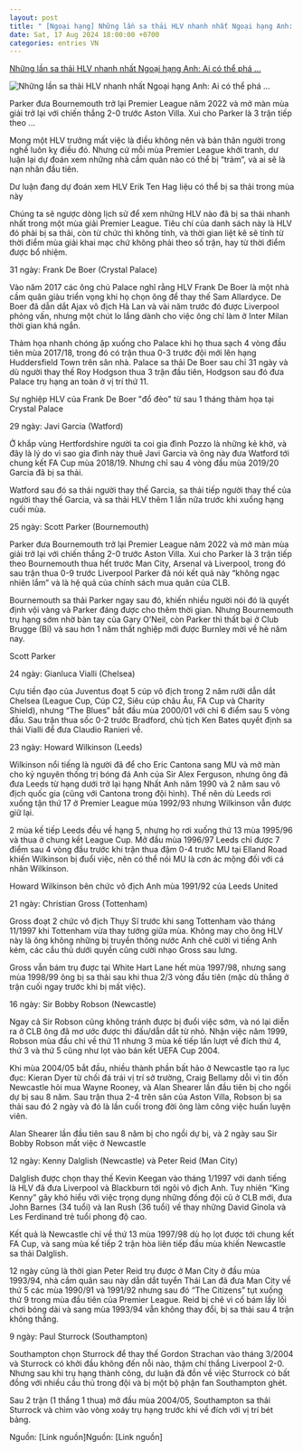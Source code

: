 ```yaml
---
layout: post
title: " [Ngoại hạng] Những lần sa thải HLV nhanh nhất Ngoại hạng Anh: Ai có thể phá ..."
date: Sat, 17 Aug 2024 18:00:00 +0700
categories: entries VN
---
```

[Những lần sa thải HLV nhanh nhất Ngoại hạng Anh: Ai có thể phá ...](https://www.24h.com.vn/bong-da/nhung-lan-sa-thai-hlv-nhanh-nhat-ngoai-hang-anh-ai-co-the-pha-ky-luc-9-ngay-c48a1594183.html)

![Những lần sa thải HLV nhanh nhất Ngoại hạng Anh: Ai có thể phá ...](https://cdn.24h.com.vn/upload/3-2024/images/2024-08-15/02111_41b31372-6863-44cc-8caa-e42486cc1dd5-495-1723719769-936-width740height495-auto-crop-watermark.jpg)

Parker đưa Bournemouth trở lại Premier League năm 2022 và mở màn mùa giải trở lại với chiến thắng 2-0 trước Aston Villa. Xui cho Parker là 3 trận tiếp theo ...

Mong một HLV trưởng mất việc là điều không nên và bản thân người trong nghề luôn kỵ điều đó. Nhưng cứ mỗi mùa Premier League khởi tranh, dư luận lại dự đoán xem những nhà cầm quân nào có thể bị “trảm”, và ai sẽ là nạn nhân đầu tiên.

Dư luận đang dự đoán xem HLV Erik Ten Hag liệu có thể bị sa thải trong mùa này

Chúng ta sẽ ngược dòng lịch sử để xem những HLV nào đã bị sa thải nhanh nhất trong một mùa giải Premier League. Tiêu chí của danh sách này là HLV đó phải bị sa thải, còn từ chức thì không tính, và thời gian liệt kê sẽ tính từ thời điểm mùa giải khai mạc chứ không phải theo số trận, hay từ thời điểm được bổ nhiệm.

31 ngày: Frank De Boer (Crystal Palace)

Vào năm 2017 các ông chủ Palace nghĩ rằng HLV Frank De Boer là một nhà cầm quân giàu triển vọng khi họ chọn ông để thay thế Sam Allardyce. De Boer đã dẫn dắt Ajax vô địch Hà Lan và vài năm trước đó được Liverpool phỏng vấn, nhưng một chút lo lắng dành cho việc ông chỉ làm ở Inter Milan thời gian khá ngắn.

Thảm họa nhanh chóng ập xuống cho Palace khi họ thua sạch 4 vòng đầu tiên mùa 2017/18, trong đó có trận thua 0-3 trước đội mới lên hạng Huddersfield Town trên sân nhà. Palace sa thải De Boer sau chỉ 31 ngày và dù người thay thế Roy Hodgson thua 3 trận đầu tiên, Hodgson sau đó đưa Palace trụ hạng an toàn ở vị trí thứ 11.

Sự nghiệp HLV của Frank De Boer "đổ đèo" từ sau 1 tháng thảm họa tại Crystal Palace

29 ngày: Javi Garcia (Watford)

Ở khắp vùng Hertfordshire người ta coi gia đình Pozzo là những kẻ khờ, và đây là lý do vì sao gia đình này thuê Javi Garcia và ông này đưa Watford tới chung kết FA Cup mùa 2018/19. Nhưng chỉ sau 4 vòng đầu mùa 2019/20 Garcia đã bị sa thải.

Watford sau đó sa thải người thay thế Garcia, sa thải tiếp người thay thế của người thay thế Garcia, và sa thải HLV thêm 1 lần nữa trước khi xuống hạng cuối mùa.

25 ngày: Scott Parker (Bournemouth)

Parker đưa Bournemouth trở lại Premier League năm 2022 và mở màn mùa giải trở lại với chiến thắng 2-0 trước Aston Villa. Xui cho Parker là 3 trận tiếp theo Bournemouth thua hết trước Man City, Arsenal và Liverpool, trong đó sau trận thua 0-9 trước Liverpool Parker đã nói kết quả này “không ngạc nhiên lắm” và là hệ quả của chính sách mua quân của CLB.

Bournemouth sa thải Parker ngay sau đó, khiến nhiều người nói đó là quyết định vội vàng và Parker đáng được cho thêm thời gian. Nhưng Bournemouth trụ hạng sớm nhờ bàn tay của Gary O’Neil, còn Parker thì thất bại ở Club Brugge (Bỉ) và sau hơn 1 năm thất nghiệp mới được Burnley mời về hè năm nay.

Scott Parker

24 ngày: Gianluca Vialli (Chelsea)

Cựu tiền đạo của Juventus đoạt 5 cúp vô địch trong 2 năm rưỡi dẫn dắt Chelsea (League Cup, Cúp C2, Siêu cúp châu Âu, FA Cup và Charity Shield), nhưng “The Blues” bắt đầu mùa 2000/01 với chỉ 6 điểm sau 5 vòng đầu. Sau trận thua sốc 0-2 trước Bradford, chủ tịch Ken Bates quyết định sa thải Vialli để đưa Claudio Ranieri về.

23 ngày: Howard Wilkinson (Leeds)

Wilkinson nổi tiếng là người đã để cho Eric Cantona sang MU và mở màn cho kỷ nguyên thống trị bóng đá Anh của Sir Alex Ferguson, nhưng ông đã đưa Leeds từ hạng dưới trở lại hạng Nhất Anh năm 1990 và 2 năm sau vô địch quốc gia (cũng với Cantona trong đội hình). Thế nên dù Leeds rơi xuống tận thứ 17 ở Premier League mùa 1992/93 nhưng Wilkinson vẫn được giữ lại.

2 mùa kế tiếp Leeds đều về hạng 5, nhưng họ rơi xuống thứ 13 mùa 1995/96 và thua ở chung kết League Cup. Mở đầu mùa 1996/97 Leeds chỉ được 7 điểm sau 4 vòng đầu trước khi trận thua đậm 0-4 trước MU tại Elland Road khiến Wilkinson bị đuổi việc, nên có thể nói MU là cơn ác mộng đối với cá nhân Wilkinson.

Howard Wilkinson bên chức vô địch Anh mùa 1991/92 của Leeds United

21 ngày: Christian Gross (Tottenham)

Gross đoạt 2 chức vô địch Thụy Sĩ trước khi sang Tottenham vào tháng 11/1997 khi Tottenham vừa thay tướng giữa mùa. Không may cho ông HLV này là ông không những bị truyền thông nước Anh chê cười vì tiếng Anh kém, các cầu thủ dưới quyền cũng cười nhạo Gross sau lưng.

Gross vẫn bám trụ được tại White Hart Lane hết mùa 1997/98, nhưng sang mùa 1998/99 ông bị sa thải sau khi thua 2/3 vòng đầu tiên (mặc dù thắng ở trận cuối ngay trước khi bị mất việc).

16 ngày: Sir Bobby Robson (Newcastle)

Ngay cả Sir Robson cũng không tránh được bị đuổi việc sớm, và nó lại diễn ra ở CLB ông đã mơ ước được thi đấu/dẫn dắt từ nhỏ. Nhận việc năm 1999, Robson mùa đầu chỉ về thứ 11 nhưng 3 mùa kế tiếp lần lượt về đích thứ 4, thứ 3 và thứ 5 cũng như lọt vào bán kết UEFA Cup 2004.

Khi mùa 2004/05 bắt đầu, nhiều thành phần bất hảo ở Newcastle tạo ra lục đục: Kieran Dyer từ chối đá trái vị trí sở trường, Craig Bellamy dỗi vì tin đồn Newcastle hỏi mua Wayne Rooney, và Alan Shearer lần đầu tiên bị cho ngồi dự bị sau 8 năm. Sau trận thua 2-4 trên sân của Aston Villa, Robson bị sa thải sau đó 2 ngày và đó là lần cuối trong đời ông làm công việc huấn luyện viên.

Alan Shearer lần đầu tiên sau 8 năm bị cho ngồi dự bị, và 2 ngày sau Sir Bobby Robson mất việc ở Newcastle

12 ngày: Kenny Dalglish (Newcastle) và Peter Reid (Man City)

Dalglish được chọn thay thế Kevin Keegan vào tháng 1/1997 với danh tiếng là HLV đã đưa Liverpool và Blackburn tới ngôi vô địch Anh. Tuy nhiên “King Kenny” gây khó hiểu với việc trọng dụng những đồng đội cũ ở CLB mới, đưa John Barnes (34 tuổi) và Ian Rush (36 tuổi) về thay những David Ginola và Les Ferdinand trẻ tuổi phong độ cao.

Kết quả là Newcastle chỉ về thứ 13 mùa 1997/98 dù họ lọt được tới chung kết FA Cup, và sang mùa kế tiếp 2 trận hòa liên tiếp đầu mùa khiến Newcastle sa thải Dalglish.

12 ngày cũng là thời gian Peter Reid trụ được ở Man City ở đầu mùa 1993/94, nhà cầm quân sau này dẫn dắt tuyển Thái Lan đã đưa Man City về thứ 5 các mùa 1990/91 và 1991/92 nhưng sau đó “The Citizens” tụt xuống thứ 9 trong mùa đầu tiên của Premier League. Reid bị chê vì cố bám lấy lối chơi bóng dài và sang mùa 1993/94 vẫn không thay đổi, bị sa thải sau 4 trận không thắng.

9 ngày: Paul Sturrock (Southampton)

Southampton chọn Sturrock để thay thế Gordon Strachan vào tháng 3/2004 và Sturrock có khởi đầu không đến nỗi nào, thậm chí thắng Liverpool 2-0. Nhưng sau khi trụ hạng thành công, dư luận đã đồn về việc Sturrock có bất đồng với nhiều cầu thủ trong đội và bị một bộ phận fan Southampton ghét.

Sau 2 trận (1 thắng 1 thua) mở đầu mùa 2004/05, Southampton sa thải Sturrock và chìm vào vòng xoáy trụ hạng trước khi về đích với vị trí bét bảng.

Nguồn: [Link nguồn]Nguồn: [Link nguồn]

